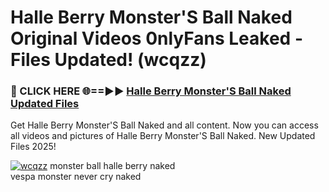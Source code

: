 # Halle Berry Monster'S Ball Naked Original Videos 0nlyFans Leaked - Files Updated! (wcqzz)

<h3>🔴 CLICK HERE 🌐==►► <a href="https://tinyurl.com/up5wt9bj" rel="nofollow">Halle Berry Monster'S Ball Naked Updated Files</a></h3>

Get Halle Berry Monster'S Ball Naked and all content. Now you can access all videos and pictures of Halle Berry Monster'S Ball Naked. New Updated Files 2025!

[![wcqzz](https://i.imgur.com/ABiUzMV.gif)](https://tinyurl.com/up5wt9bj)
monster ball halle berry naked<br>
vespa monster never cry naked